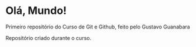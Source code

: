 # Olá, Mundo!
 Primeiro repositório do Curso de Git e Github, feito pelo Gustavo Guanabara

Repositório criado durante o curso.